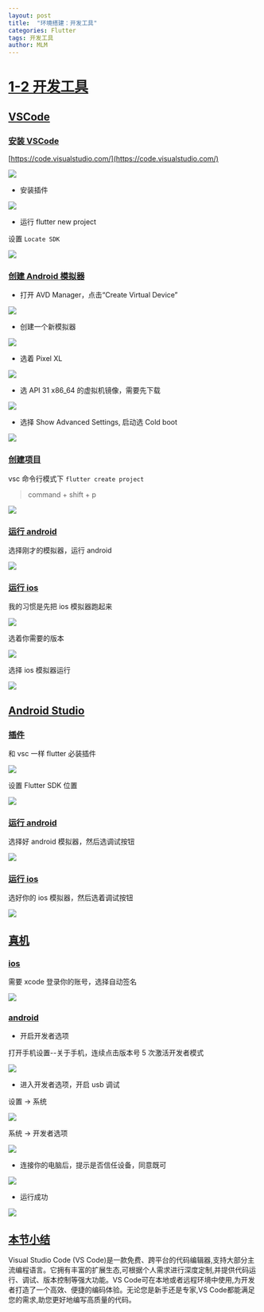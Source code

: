 ```yaml
---
layout: post
title:  "环境搭建：开发工具"
categories: Flutter
tags: 开发工具
author: MLM
---
```

# [1-2 开发工具]()

## [VSCode]()

### [安装 VSCode]()

[https://code.visualstudio.com/](https://code.visualstudio.com/)

![](https://molingmiao.github.io/pic/20220524185947.png)

* 安装插件

![](https://molingmiao.github.io/pic/20220524190046.png)

* 运行 flutter new project

设置 `Locate SDK`

![](https://molingmiao.github.io/pic/20220525165710.png)

### [创建 Android 模拟器]()

* 打开 AVD Manager，点击“Create Virtual Device”

![](https://molingmiao.github.io/pic/20220524162518.png)

* 创建一个新模拟器

![](https://molingmiao.github.io/pic/20220525174732.png)

* 选着 Pixel XL

![](https://molingmiao.github.io/pic/20220525174817.png)

* 选 API 31 x86\_64 的虚拟机镜像，需要先下载

![](https://molingmiao.github.io/pic/20220525175037.png)

* 选择 Show Advanced Settings, 启动选 Cold boot

![](https://molingmiao.github.io/pic/20220525175157.png)

### [创建项目]()

vsc 命令行模式下 `flutter create project`

> command + shift + p

![](https://molingmiao.github.io/pic/20220524190957.png)

### [运行 android]()

选择刚才的模拟器，运行 android

![](https://molingmiao.github.io/pic/20220524191924.png)

### [运行 ios]()

我的习惯是先把 ios 模拟器跑起来

![](https://molingmiao.github.io/pic/20220524192634.png)

选着你需要的版本

![](https://molingmiao.github.io/pic/20220524192658.png)

选择 ios 模拟器运行

![](https://molingmiao.github.io/pic/20220524192544.png)

## [Android Studio]()

### [插件]()

和 vsc 一样 flutter 必装插件

![](https://molingmiao.github.io/pic/20220524195822.png)

设置 Flutter SDK 位置

![](https://molingmiao.github.io/pic/20220526100407.png)

### [运行 android]()

选择好 android 模拟器，然后选调试按钮

![](https://molingmiao.github.io/pic/20220524200208.png)

### [运行 ios]()

选好你的 ios 模拟器，然后选着调试按钮

![](https://molingmiao.github.io/pic/20220524200407.png)

## [真机]()

### [ios]()

需要 xcode 登录你的账号，选择自动签名

![](https://molingmiao.github.io/pic/20220524200751.png)

### [android]()

* 开启开发者选项

打开手机设置--关于手机，连续点击版本号 5 次激活开发者模式

![](https://molingmiao.github.io/pic/20220524201553.png)

* 进入开发者选项，开启 usb 调试

设置 -> 系统

![](https://molingmiao.github.io/pic/20220524201632.png)

系统 -> 开发者选项

![](https://molingmiao.github.io/pic/20220524201657.png)

* 连接你的电脑后，提示是否信任设备，同意既可

![](https://molingmiao.github.io/pic/20220524201901.png)

* 运行成功

![](https://molingmiao.github.io/pic/20220524202110.png)

## [本节小结]()

Visual Studio Code (VS Code)是一款免费、跨平台的代码编辑器,支持大部分主流编程语言。它拥有丰富的扩展生态,可根据个人需求进行深度定制,并提供代码运行、调试、版本控制等强大功能。VS Code可在本地或者远程环境中使用,为开发者打造了一个高效、便捷的编码体验。无论您是新手还是专家,VS Code都能满足您的需求,助您更好地编写高质量的代码。
